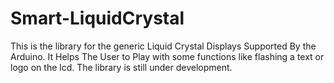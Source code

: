 # Smart-LiquidCrystal
This is the library for the generic Liquid Crystal Displays Supported By the Arduino. It Helps The User to Play with some functions like flashing a text or logo on the lcd. The library is still under development.
